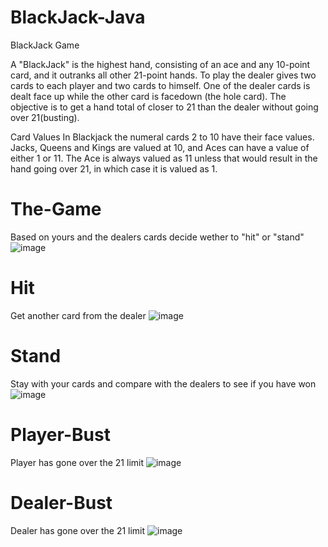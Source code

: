 # BlackJack-Java
BlackJack Game

A "BlackJack" is the highest hand, consisting of an ace and any 10-point card, and it outranks all other 21-point hands. To play the dealer gives two cards to each player and two cards to himself. One of the dealer cards is dealt face up while the other card is facedown (the hole card). The objective is to get a hand total of closer to 21 than the dealer without going over 21(busting).

Card Values
In Blackjack the numeral cards 2 to 10 have their face values. Jacks, Queens and Kings are valued at 10, and Aces can have a value of either 1 or 11. The Ace is always valued as 11 unless that would result in the hand going over 21, in which case it is valued as 1.

# The-Game
Based on yours and the dealers cards decide wether to "hit" or "stand"
![image](https://user-images.githubusercontent.com/35350619/55421721-1f684480-5537-11e9-921c-29e2802a8271.png)

# Hit
Get another card from the dealer
![image](https://user-images.githubusercontent.com/35350619/55422201-5723bc00-5538-11e9-915a-3b916bed6dae.png)

# Stand
Stay with your cards and compare with the dealers to see if you have won
![image](https://user-images.githubusercontent.com/35350619/55422679-6e16de00-5539-11e9-97c0-c84d2bd8c163.png)


# Player-Bust
Player has gone over the 21 limit
![image](https://user-images.githubusercontent.com/35350619/55422139-3491a300-5538-11e9-9e01-16316bb74ccd.png)

# Dealer-Bust
Dealer has gone over the 21 limit
![image](https://user-images.githubusercontent.com/35350619/55422354-b255ae80-5538-11e9-9bea-fafcc1677701.png)

